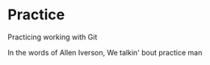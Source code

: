 # Practice
Practicing working with Git

In the words of Allen Iverson, We talkin' bout practice man 
